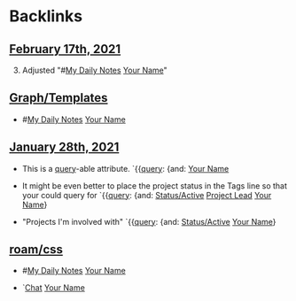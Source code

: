 
# Backlinks
## [February 17th, 2021](<February 17th, 2021.md>)
3. Adjusted "#[My Daily Notes](<My Daily Notes.md>) [Your Name](<Your Name.md>)"

## [Graph/Templates](<Graph/Templates.md>)
- #[My Daily Notes](<My Daily Notes.md>) [Your Name](<Your Name.md>)

## [January 28th, 2021](<January 28th, 2021.md>)
- This is a [query](<query.md>)-able attribute. `{{[query](<query.md>): {and: [Your Name](<Your Name.md>)

- It might be even better to place the project status in the Tags line so that your could query for `{{[query](<query.md>): {and: [Status/Active](<Status/Active.md>) [Project Lead](<Project Lead.md>) [Your Name](<Your Name.md>)}

- "Projects I'm involved with" `{{[query](<query.md>): {and: [Status/Active](<Status/Active.md>) [Your Name](<Your Name.md>)}

## [roam/css](<roam/css.md>)
- #[My Daily Notes](<My Daily Notes.md>) [Your Name](<Your Name.md>)

- `[Chat](<Chat.md>) [Your Name](<Your Name.md>)

